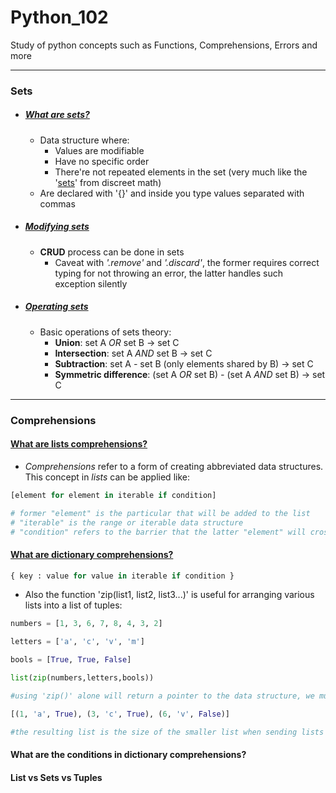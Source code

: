 # Python_102
Study of python concepts such as Functions, Comprehensions, Errors and more

- - -

### Sets
- ##### [What are sets?](sets/01_sets.py)
	- Data structure where:
		- Values are modifiable 
		- Have no specific order
		- There're not repeated elements in the set (very much like the '[sets](https://en.wikipedia.org/wiki/Set_(mathematics))' from discreet math)
	- Are declared with '{}' and inside you type values separated with commas
- ##### [Modifying sets](sets/02_crud_sets.py)
	- **CRUD** process can be done in sets
		- Caveat with *'.remove'* and *'.discard'*, the former requires correct typing for not throwing an error, the latter handles such exception silently
- ##### [Operating sets](sets/03_ops_sets.py)
	- Basic operations of sets theory:
		- **Union**: set A  *OR*  set B → set C
		- **Intersection**: set A  *AND*  set B → set C
		- **Subtraction**: set A  *-*  set B (only elements shared by B) → set C
		- **Symmetric difference**: (set A  *OR*  set B)  *-* (set A  *AND*  set B) → set C

- - -

### Comprehensions
#### [What are lists comprehensions?](comprehensions/04_lists.py)
- *Comprehensions* refer to a form of creating abbreviated data structures. This concept in *lists* can be applied like:
```python
[element for element in iterable if condition]

# former "element" is the particular that will be added to the list
# "iterable" is the range or iterable data structure 
# "condition" refers to the barrier that the latter "element" will cross in order to become the latter "element", that being a part of the created list 
```
#### [What are dictionary comprehensions?](comprehensions/05_dict.py)
```python
{ key : value for value in iterable if condition }
```

- Also the function 'zip(list1, list2, list3...)' is useful for arranging various lists into a list of tuples:
```python
numbers = [1, 3, 6, 7, 8, 4, 3, 2]

letters = ['a', 'c', 'v', 'm']

bools = [True, True, False]

list(zip(numbers,letters,bools))

#using 'zip()' alone will return a pointer to the data structure, we must list it

[(1, 'a', True), (3, 'c', True), (6, 'v', False)]

#the resulting list is the size of the smaller list when sending lists of various lengths

```
#### What are the conditions in dictionary comprehensions?

#### List vs Sets vs Tuples